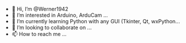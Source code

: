 - 👋 Hi, I’m @Werner1942
- 👀 I’m interested in Arduino, ArduCam ...
- 🌱 I’m currently learning Python with any GUI (Tkinter, Qt, wxPython...
- 💞️ I’m looking to collaborate on ...
- 📫 How to reach me ...

<!---
Werner1942/Werner1942 is a ✨ special ✨ repository because its `README.md` (this file) appears on your GitHub profile.
You can click the Preview link to take a look at your changes.
--->
